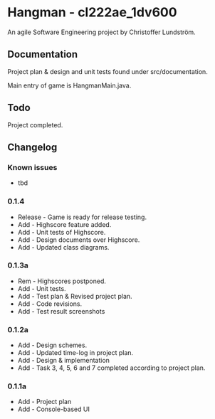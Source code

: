 # Hangman - cl222ae_1dv600

An agile Software Engineering project by Christoffer Lundström.

## Documentation
Project plan & design and unit tests found under src/documentation.

Main entry of game is HangmanMain.java.

## Todo

Project completed.

## Changelog
   
### Known issues
* tbd

### 0.1.4
* Release - Game is ready for release testing.
* Add - Highscore feature added.
* Add - Unit tests of Highscore.
* Add - Design documents over Highscore.
* Add - Updated class diagrams.

### 0.1.3a
* Rem - Highscores postponed.
* Add - Unit tests.
* Add - Test plan & Revised project plan.
* Add - Code revisions.
* Add - Test result screenshots

### 0.1.2a
* Add - Design schemes.
* Add - Updated time-log in project plan.
* Add - Design & implementation
* Add - Task 3, 4, 5, 6 and 7 completed according to project plan.

### 0.1.1a
* Add - Project plan
* Add - Console-based UI
